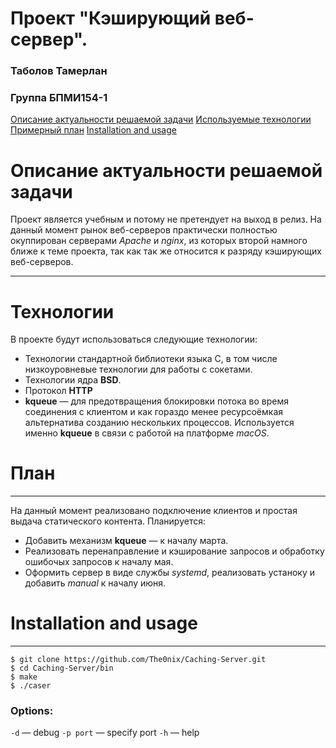 # Проект "Кэширующий веб-сервер".
### Таболов Тамерлан
### Группа БПМИ154-1

[Описание актуальности решаемой задачи](#description)
[Используемые технологии](#technologies)
[Примерный план](#plan)
[Installation and usage](#usage)



# Описание актуальности решаемой задачи <a id="description"></a>
Проект является учебным и потому не претендует на выход в релиз. На данный момент рынок веб-серверов практически полностью окуппирован серверами *Apache* и *nginx*, из которых второй намного ближе к теме проекта, так как так же относится к разряду кэширующих веб-серверов.

---

# Технологии <a id="technologies"></a>
В проекте будут использоваться следующие технологии:
 * Технологии стандартной библиотеки языка C, в том числе низкоуровневые технологии для работы с сокетами.
 * Технологии ядра **BSD**.
 * Протокол **HTTP**
 * **kqueue** — для предотвращения блокировки потока во время соединения с клиентом и как гораздо менее ресурсоёмкая альтернатива созданию нескольких процессов. Используется именно **kqueue** в связи с работой на платформе *macOS*.

# План <a id="plan"></a>
---

На данный момент реализовано подключение клиентов и простая выдача статического контента. Планируется: 
 * Добавить механизм **kqueue** — к началу марта.
 * Реализовать перенаправление и кэширование запросов и обработку ошибочых запросов к началу мая.
 * Оформить сервер в виде службы *systemd*, реализовать устаноку и добавить *manual* к началу июня.

# Installation and usage <a id="usage"></a>
---
    $ git clone https://github.com/The0nix/Caching-Server.git
    $ cd Caching-Server/bin
    $ make
    $ ./caser
    
### Options:
`-d` — debug
`-p port` — specify port
`-h` — help